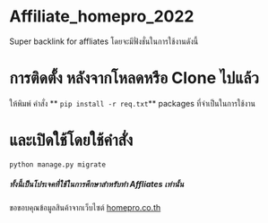 # Affiliate_homepro_2022
 Super backlink for affliates โดยจะมีฟั่งชั่นในการใช้งานดังนี้


# การติดตั้ง หลังจากโหลดหรือ Clone ไปแล้ว
ให้พิมพ์ คำสั่ง ** `pip install -r req.txt`**
packages ที่จำเป็นในการใช้งาน

# และเปิดใช้โดยใช้คำสั่ง
`python manage.py migrate`


##### ทั้งนี้เป็นโปรเจคที่ใช้ในการศึกษาสำหรับทำ Affliates เท่านั้น

ขอขอบคุณข้อมูลสินค้าจากเว็บไซต์ [homepro.co.th](https://www.homepro.co.th/ "homepro.co.th")
